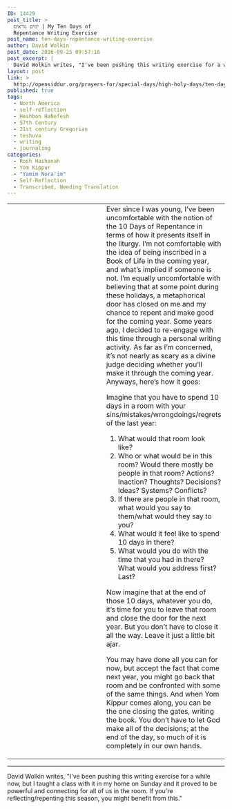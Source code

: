 ```yaml
---
ID: 14429
post_title: >
  ימים נוראים | My Ten Days of
  Repentance Writing Exercise
post_name: ten-days-repentance-writing-exercise
author: David Wolkin
post_date: 2016-09-25 09:57:16
post_excerpt: |
  David Wolkin writes, "I've been pushing this writing exercise for a while now, but I taught a class with it in my home on Sunday and it proved to be powerful and connecting for all of us in the room. If you're reflecting/repenting this season, you might benefit from this."
layout: post
link: >
  http://opensiddur.org/prayers-for/special-days/high-holy-days/ten-days-repentance-writing-exercise/
published: true
tags:
  - North America
  - self-reflection
  - Ḥeshbon HaNefesh
  - 57th Century
  - 21st century Gregorian
  - teshuva
  - writing
  - journaling
categories:
  - Rosh Hashanah
  - Yom Kippur
  - "Yamim Nora'im"
  - Self-Reflection
  - Transcribed, Needing Translation
---
```

<table style="margin-left: auto; margin-right: auto;">
<tbody>
<tr>
<td style="vertical-align: top;" width="46%">

</td>

<td style="vertical-align: top;" width="53%">
<div class="english">
Ever since I was young, I’ve been uncomfortable with the notion of the 10 Days of Repentance in terms of how it presents itself in the liturgy. I’m not comfortable with the idea of being inscribed in a Book of Life in the coming year, and what’s implied if someone is not. I’m equally uncomfortable with believing that at some point during these holidays, a metaphorical door has closed on me and my chance to repent and make good for the coming year. Some years ago, I decided to re-engage with this time through a personal writing activity. As far as I’m concerned, it’s not nearly as scary as a divine judge deciding whether you’ll make it through the coming year. Anyways, here’s how it goes:

Imagine that you have to spend 10 days in a room with your sins/mistakes/wrongdoings/regrets of the last year:
<ol>
 	<li>What would that room look like?</li>
 	<li>Who or what would be in this room? Would there mostly be people in that room? Actions? Inaction? Thoughts? Decisions? Ideas? Systems? Conflicts?</li>
 	<li>If there are people in that room, what would you say to them/what would they say to you?</li>
 	<li>What would it feel like to spend 10 days in there?</li>
 	<li>What would you do with the time that you had in there? What would you address first? Last?</li>
</ol>
Now imagine that at the end of those 10 days, whatever you do, it’s time for you to leave that room and close the door for the next year. But you don’t have to close it all the way. Leave it just a little bit ajar.

You may have done all you can for now, but accept the fact that come next year, you might go back that room and be confronted with some of the same things. And when Yom Kippur comes along, you can be the one closing the gates, writing the book. You don’t have to let God make all of the decisions; at the end of the day, so much of it is completely in our own hands.
</div></td>
</tr>
</tbody></table>

<hr />
David Wolkin writes, "I've been pushing this writing exercise for a while now, but I taught a class with it in my home on Sunday and it proved to be powerful and connecting for all of us in the room. If you're reflecting/repenting this season, you might benefit from this."
